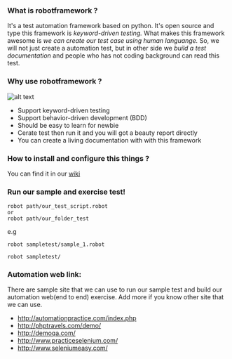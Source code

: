 ### What is robotframework ?
It's a test automation framework based on python. It's open source and type this framework is *keyword-driven testing.* What makes this framework awesome is *we can create our test case using human languange.* So, we will not just create a automation test, but in other side we *build a test documentation* and people who has not coding background can read this test.

### Why use robotframework  ?
![alt text](https://image.prntscr.com/image/qK5DymJWRIen8EbUOJDfwQ.png "robot")
* Support keyword-driven testing
* Support behavior-driven development (BDD)
* Should be easy to learn for newbie
* Cerate test then run it and you will got a beauty report directly
* You can create a living documentation with with this framework

### How to install and configure this things ?
You can find it in our [wiki](https://github.com/mattivityroom/init_robotframework/wiki)

### Run our sample and exercise test!
```
robot path/our_test_script.robot
or
robot path/our_folder_test
```

e.g
```
robot sampletest/sample_1.robot
```

```
robot sampletest/
```

### Automation web link:
There are sample site that we can use to run our sample test and build our automation web(end to end) exercise. Add more if you know other site that we can use.
* http://automationpractice.com/index.php
* http://phptravels.com/demo/
* http://demoqa.com/
* http://www.practiceselenium.com/
* http://www.seleniumeasy.com/
